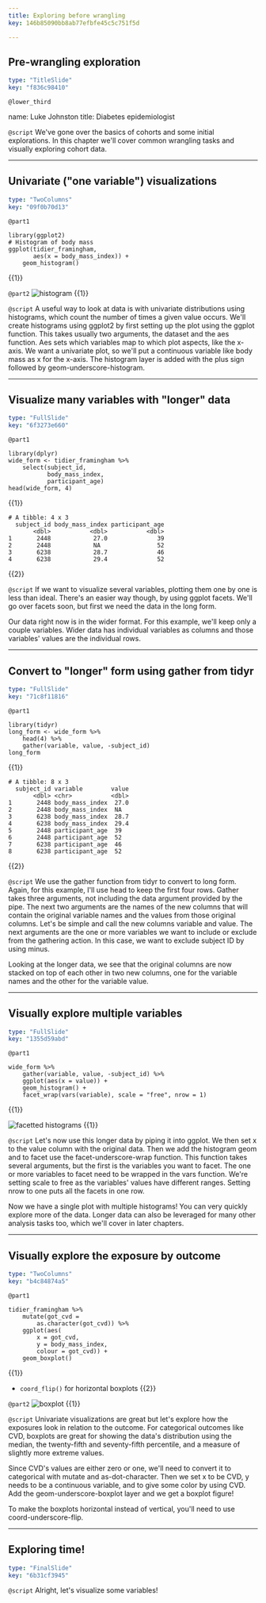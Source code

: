 ```yaml
---
title: Exploring before wrangling
key: 146b85090bb8ab77efbfe45c5c751f5d

---
```

## Pre-wrangling exploration

```yaml
type: "TitleSlide"
key: "f836c98410"
```

`@lower_third`

name: Luke Johnston
title: Diabetes epidemiologist


`@script`
We've gone over the basics of cohorts and some initial explorations. In this chapter we'll cover common wrangling tasks and visually exploring cohort data.


---
## Univariate ("one variable") visualizations

```yaml
type: "TwoColumns"
key: "09f0b70d13"
```

`@part1`
```{r}
library(ggplot2)
# Histogram of body mass
ggplot(tidier_framingham,
       aes(x = body_mass_index)) +
    geom_histogram()
```
{{1}}


`@part2`
![histogram](https://assets.datacamp.com/production/repositories/2079/datasets/adcd763375b8bcba52f68c14e34c7ef2c6c2cd33/ch2-v1-histogram.png) {{1}}


`@script`
A useful way to look at data is with univariate distributions using histograms, which count the number of times a given value occurs. We'll create histograms using ggplot2 by first setting up the plot using the ggplot function. This takes usually two arguments, the dataset and the aes function. Aes sets which variables map to which plot aspects, like the x-axis. We want a univariate plot, so we'll put a continuous variable like body mass as x for the x-axis. The histogram layer is added with the plus sign followed by geom-underscore-histogram.


---
## Visualize many variables with "longer" data

```yaml
type: "FullSlide"
key: "6f3273e660"
```

`@part1`
```{r}
library(dplyr)
wide_form <- tidier_framingham %>%
    select(subject_id,
           body_mass_index,
           participant_age)
head(wide_form, 4)
```
{{1}}

```
# A tibble: 4 x 3
  subject_id body_mass_index participant_age
       <dbl>           <dbl>           <dbl>
1       2448            27.0              39
2       2448            NA                52
3       6238            28.7              46
4       6238            29.4              52
```
{{2}}


`@script`
If we want to visualize several variables, plotting them one by one is less than ideal. There's an easier way though, by using ggplot facets. We'll go over facets soon, but first we need the data in the long form.

Our data right now is in the wider format. For this example, we'll keep only a couple variables. Wider data has individual variables as columns and those variables' values are the individual rows.


---
## Convert to "longer" form using gather from tidyr

```yaml
type: "FullSlide"
key: "71c8f11816"
```

`@part1`
```{r}
library(tidyr)
long_form <- wide_form %>%
    head(4) %>%
    gather(variable, value, -subject_id)
long_form
```
{{1}}

```
# A tibble: 8 x 3
  subject_id variable        value
       <dbl> <chr>           <dbl>
1       2448 body_mass_index  27.0
2       2448 body_mass_index  NA  
3       6238 body_mass_index  28.7
4       6238 body_mass_index  29.4
5       2448 participant_age  39  
6       2448 participant_age  52  
7       6238 participant_age  46  
8       6238 participant_age  52  
``` 
{{2}}


`@script`
We use the gather function from tidyr to convert to long form. Again, for this example, I'll use head to keep the first four rows. Gather takes three arguments, not including the data argument provided by the pipe. The next two arguments are the names of the new columns that will contain the original variable names and the values from those original columns. Let's be simple and call the new columns variable and value. The next arguments are the one or more variables we want to include or exclude from the gathering action. In this case, we want to exclude subject ID by using minus.

Looking at the longer data, we see that the original columns are now stacked on top of each other in two new columns, one for the variable names and the other for the variable value.


---
## Visually explore multiple variables

```yaml
type: "FullSlide"
key: "1355d59abd"
```

`@part1`
```{r}
wide_form %>%
    gather(variable, value, -subject_id) %>%
    ggplot(aes(x = value)) +
    geom_histogram() +
    facet_wrap(vars(variable), scale = "free", nrow = 1)
``` 
{{1}}

![facetted histograms](http://assets.datacamp.com/production/repositories/2079/datasets/2acc30ca29c22a921db27611193a3a0363d075fa/ch2-v1-two-histograms.png) {{1}}


`@script`
Let's now use this longer data by piping it into ggplot. We then set x to the value column with the original data. Then we add the histogram geom and to facet use the facet-underscore-wrap function. This function takes several arguments, but the first is the variables you want to facet. The one or more variables to facet need to be wrapped in the vars function. We're setting scale to free as the variables' values have different ranges. Setting nrow to one puts all the facets in one row.

Now we have a single plot with multiple histograms! You can very quickly explore more of the data. Longer data can also be leveraged for many other analysis tasks too, which we'll cover in later chapters.


---
## Visually explore the exposure by outcome

```yaml
type: "TwoColumns"
key: "b4c84874a5"
```

`@part1`
```{r}
tidier_framingham %>%
    mutate(got_cvd = 
    	as.character(got_cvd)) %>%
    ggplot(aes(
    	x = got_cvd,
		y = body_mass_index,
        colour = got_cvd)) +
    geom_boxplot()
```
{{1}}

- `coord_flip()` for horizontal boxplots {{2}}


`@part2`
![boxplot](http://assets.datacamp.com/production/repositories/2079/datasets/c308d6402f6f198ed55bbba3579d4446e2ba4fe0/ch2-v1-boxplot.png) {{1}}


`@script`
Univariate visualizations are great but let's explore how the exposures look in relation to the outcome. For categorical outcomes like CVD, boxplots are great for showing the data's distribution using the median, the twenty-fifth and seventy-fifth percentile, and a measure of slightly more extreme values.

Since CVD's values are either zero or one, we'll need to convert it to categorical with mutate and as-dot-character. Then we set x to be CVD, y needs to be a continuous variable, and to give some color by using CVD. Add the geom-underscore-boxplot layer and we get a boxplot figure!

To make the boxplots horizontal instead of vertical, you'll need to use coord-underscore-flip.


---
## Exploring time!

```yaml
type: "FinalSlide"
key: "6b31cf3945"
```

`@script`
Alright, let's visualize some variables!

